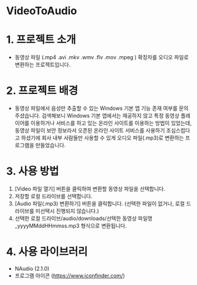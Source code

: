 # VideoToAudio
# 1. 프로젝트 소개
- 동영상 파일 (.mp4 .avi .mkv .wmv .flv .mov .mpeg ) 확장자를 오디오 파일로 변환하는 프로젝트입니다.

# 2. 프로젝트 배경
- 동영상 파일에서 음성만 추출할 수 있는 Windows 기본 앱 기능 존재 여부를 문의주셨습니다. 검색해보니 Windows 기본 앱에서는 제공하지 않고 특정 동영상 플레이어를 이용하거나 서비스를 하고 있는 온라인 사이트를 이용하는 방법이 있었는데,
  동영상 파일이 보안 정보라서 오픈된 온라인 사이트 서비스를 사용하기 조심스럽다고 하셨기에 회사 내부 사람들만 사용할 수 있게 오디오 파일(.mp3)로 변환하는 프로그램을 만들었습니다.

# 3. 사용 방법
1. [Video 파일 열기] 버튼을 클릭하여 변환할 동영상 파일을 선택합니다.    
2. 저장할 로컬 드라이브를 선택합니다.
3. [Audio 파일(.mp3) 변환하기] 버튼을 클릭합니다. (선택한 파일이 없거나, 로컬 드라이브를 미선택시 진행되지 않습니다.)
4. 선택한 로컬 드라이브/audio/downloads/선택한 동영상 파일명_yyyyMMddHHmmss.mp3 형식으로 변환됩니다.

# 4. 사용 라이브러리
- NAudio (2.1.0)
- 프로그램 아이콘 (https://www.iconfinder.com/)